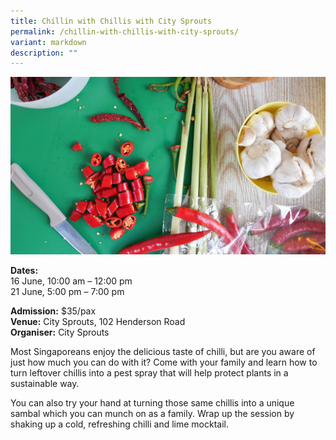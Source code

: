 ```yaml
---
title: Chillin with Chillis with City Sprouts
permalink: /chillin-with-chillis-with-city-sprouts/
variant: markdown
description: ""
---
```

![City Sprouts - Chillin with Chillis](/images/Workshop%20&amp;%20Talks/Chillin_with_Chillis_with_City_Sprouts.jpg)

**Dates:** <br>
16 June, 10:00 am – 12:00 pm<br>
21 June, 5:00 pm – 7:00 pm<br>

**Admission:** $35/pax <br>
**Venue:** City Sprouts, 102 Henderson Road<br>
**Organiser:** City Sprouts

Most Singaporeans enjoy the delicious taste of chilli, but are you aware of just how much you can do with it? Come with your family and learn how to turn leftover chillis into a pest spray that will help protect plants in a sustainable way.&nbsp;&nbsp;

You can also try your hand at turning those same chillis into a unique sambal which you can munch on as a family. Wrap up the session by shaking up a cold, refreshing chilli and lime mocktail.


<a class="btn-link" target="_blank" href="https://citysprouts.com.sg/products/go-green-sg-2024?variant=46501520933110)33110)">
	<img src="/images/gogreensg_website-32.png">
</a>

<style>
	.btn-link {
		display: none;
	}
	a.btn-link[target="_blank"]:after {
	display: none;
}
	.btn-link > img {
		width: 100%;
	}
</style>